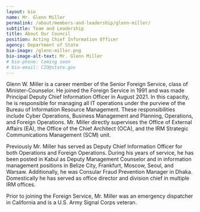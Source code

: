 ```yaml
---
layout: bio
name: Mr. Glenn Miller
permalink: /about/members-and-leadership/glenn-miller/
subtitle: Team and Leadership
title: About Our Council
position: Acting Chief Information Officer
agency: Department of State
bio-image: /glenn-miller.png
bio-image-alt-text: Mr. Glenn Miller
# bio-phone: Coming soon
# bio-email: CIO@state.gov
---
```


Glenn W. Miller is a career member of the Senior Foreign Service, class of Minister-Counselor. He joined the Foreign Service in 1991 and was made Principal Deputy Chief Information Officer in August 2021. In this capacity, he is responsible for managing all IT operations under the purview of the Bureau of Information Resource Management. These responsibilities include Cyber Operations, Business Management and Planning, Operations, and Foreign Operations. Mr. Miller directly supervises the Office of External Affairs (EA), the Office of the Chief Architect (OCA), and the IRM Strategic Communications Management (SCM) unit.

Previously Mr. Miller has served as Deputy Chief Information Officer for both Operations and Foreign Operations. During his years of service, he has been posted in Kabul as Deputy Management Counselor and in information management positions in Belize City, Frankfurt, Moscow, Seoul, and Warsaw. Additionally, he was Consular Fraud Prevention Manager in Dhaka. Domestically he has served as office director and division chief in multiple IRM offices.

Prior to joining the Foreign Service, Mr. Miller was an emergency dispatcher in California and is a U.S. Army Signal Corps veteran.